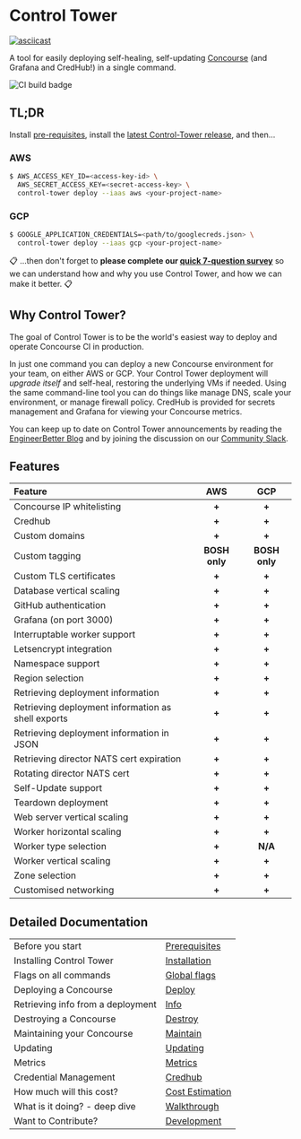 # Control Tower

[![asciicast](https://asciinema.org/a/xVKD0dQuXdEmOcExt4A9WfbEN.svg)](https://asciinema.org/a/xVKD0dQuXdEmOcExt4A9WfbEN)

A tool for easily deploying self-healing, self-updating [Concourse](https://concourse-ci.org) (and Grafana and CredHub!) in a single command.

![CI build badge](https://ci.engineerbetter.com/api/v1/teams/main/pipelines/control-tower/jobs/system-test/badge)

## TL;DR

Install [pre-requisites](docs/prerequisites.md), install the [latest Control-Tower release](https://github.com/EngineerBetter/control-tower/releases/latest), and then...

### AWS

```sh
$ AWS_ACCESS_KEY_ID=<access-key-id> \
  AWS_SECRET_ACCESS_KEY=<secret-access-key> \
  control-tower deploy --iaas aws <your-project-name>
```

### GCP

```sh
$ GOOGLE_APPLICATION_CREDENTIALS=<path/to/googlecreds.json> \
  control-tower deploy --iaas gcp <your-project-name>
```

:clipboard: ...then don't forget to **please complete our [quick 7-question survey](http://bit.ly/eb-ctower)** so we can understand how and why you use Control Tower, and how we can make it better. :clipboard:

## Why Control Tower?

The goal of Control Tower is to be the world's easiest way to deploy and operate Concourse CI in production.

In just one command you can deploy a new Concourse environment for your team, on either AWS or GCP. Your Control Tower deployment will *upgrade itself* and self-heal, restoring the underlying VMs if needed. Using the same command-line tool you can do things like manage DNS, scale your environment, or manage firewall policy. CredHub is provided for secrets management and Grafana for viewing your Concourse metrics.

You can keep up to date on Control Tower announcements by reading the [EngineerBetter Blog](http://www.engineerbetter.com/blog/) and by joining the discussion on our [Community Slack](https://join.slack.com/t/concourse-up/shared_invite/enQtNDMzNjY1MjczNDU3LWVkZDllYjE0NTI2M2NkMjM5ZWY0NGM1MzM2N2VhYzgxN2NkM2I0ZDdiOGUxMjRkZjg3ZGQwOWIwNTNjMmU3OTg).

## Features

| **Feature** | **AWS** | **GCP** |
|:------------|:-------:|:-------:|
| Concourse IP whitelisting | **+** | **+** |
| Credhub | **+** | **+** |
| Custom domains | **+** | **+** |
| Custom tagging | **BOSH only** | **BOSH only** |
| Custom TLS certificates | **+** | **+** |
| Database vertical scaling | **+** | **+** |
| GitHub authentication | **+** | **+** |
| Grafana (on port 3000) | **+** | **+** |
| Interruptable worker support | **+** | **+** |
| Letsencrypt integration | **+** | **+** |
| Namespace support | **+** | **+** |
| Region selection | **+** | **+** |
| Retrieving deployment information | **+** | **+** |
| Retrieving deployment information as shell exports | **+** | **+** |
| Retrieving deployment information in JSON | **+** | **+** |
| Retrieving director NATS cert expiration | **+** | **+** |
| Rotating director NATS cert | **+** | **+** |
| Self-Update support | **+** | **+** |
| Teardown deployment | **+** | **+** |
| Web server vertical scaling | **+** | **+** |
| Worker horizontal scaling | **+** | **+** |
| Worker type selection | **+** | **N/A** |
| Worker vertical scaling | **+** | **+** |
| Zone selection | **+** | **+** |
| Customised networking | **+** | **+** |

## Detailed Documentation

| | |
|:-|:-|
|Before you start|[Prerequisites](docs/prerequisites.md)|
|Installing Control Tower|[Installation](docs/installation.md)|
|Flags on all commands|[Global flags](docs/global.md)|
|Deploying a Concourse|[Deploy](docs/deploy.md)|
|Retrieving info from a deployment|[Info](docs/info.md)|
|Destroying a Concourse|[Destroy](docs/destroy.md)|
|Maintaining your Concourse|[Maintain](docs/maintain.md)|
|Updating|[Updating](docs/updating.md)|
|Metrics|[Metrics](docs/metrics.md)|
|Credential Management|[Credhub](docs/credhub.md)|
|How much will this cost?|[Cost Estimation](docs/cost.md)|
|What is it doing? - deep dive|[Walkthrough](docs/walkthrough.md)|
|Want to Contribute?|[Development](docs/development.md)|
